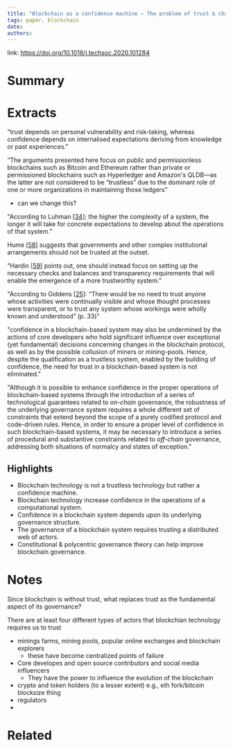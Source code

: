 ```yaml
---
title: "Blockchain as a confidence machine — The problem of trust & challenges of governance"
tags: paper, blockchain
date:
authors:
---
```


link: https://doi.org/10.1016/j.techsoc.2020.101284

# Summary

# Extracts
"trust depends on personal vulnerability and risk-taking, whereas confidence depends on internalised expectations deriving from knowledge or past experiences."


”The arguments presented here focus on public and permissionless blockchains such as Bitcoin and Ethereum rather than private or permissioned blockchains such as Hyperledger and Amazon's QLDB—as the latter are not considered to be “trustless” due to the dominant role of one or more organizations in maintaining those ledgers”
- can we change this?

"According to Luhman [[34](https://www.sciencedirect.com/science/article/pii/S0160791X20303067?dgcid=raven_sd_recommender_email#bib34)]; the higher the complexity of a system, the longer it will take for concrete expectations to develop about the operations of that system."

Hume [[58](https://www.sciencedirect.com/science/article/pii/S0160791X20303067?dgcid=raven_sd_recommender_email#bib58)] suggests that governments and other complex institutional arrangements should not be trusted at the outset.

"Hardin [[59](https://www.sciencedirect.com/science/article/pii/S0160791X20303067?dgcid=raven_sd_recommender_email#bib59)] points out, one should instead focus on setting up the necessary checks and balances and transparency requirements that will enable the emergence of a more trustworthy system."

"According to Giddens [[25](https://www.sciencedirect.com/science/article/pii/S0160791X20303067?dgcid=raven_sd_recommender_email#bib25)]: “There would be no need to trust anyone whose activities were continually visible and whose thought processes were transparent, or to trust any system whose workings were wholly known and understood” (p. 33)"

"confidence in a blockchain-based system may also be undermined by the actions of core developers who hold significant influence over exceptional (yet fundamental) decisions concerning changes in the blockchain protocol, as well as by the possible collusion of miners or mining-pools. Hence, despite the qualification as a trustless system, enabled by the building of confidence, the need for trust in a blockchain-based system is not eliminated."

"Although it is possible to enhance confidence in the proper operations of blockchain-based systems through the introduction of a series of technological guarantees related to _on-chain_ governance, the robustness of the underlying governance system requires a whole different set of constraints that extend beyond the scope of a purely codified protocol and code-driven rules. Hence, in order to ensure a proper level of confidence in such blockchain-based systems, it may be necessary to introduce a series of procedural and substantive constraints related to _off-chain_ governance, addressing both situations of normalcy and states of exception."

## Highlights
- Blockchain technology is not a trustless technology but rather a confidence machine.
- Blockchain technology increase confidence in the operations of a computational system.
- Confidence in a blockchain system depends upon its underlying governance structure.
- The governance of a blockchain system requires trusting a distributed web of actors.
- Constitutional & polycentric governance theory can help improve blockchain governance.

# Notes
Since blockchain is without trust, what replaces trust as the fundamental aspect of its governance? 

There are at least four different types of actors that blockchian technology requires us to trust
- minings farms, mining pools, popular online exchanges and blockchain explorers
	- these have become centralized points of failure
- Core developes and open source contributors and social media influencers
	- They have the power to influence the evolution of the blockchain
- crypto and token holders (to a lesser extent) e.g., eth fork/bitcoin blocksize thing
- regulators
- 

# Related
